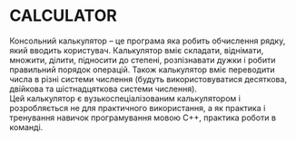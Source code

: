 # CALCULATOR  
Консольний калькулятор – це програма яка робить обчислення рядку, який вводить користувач. Калькулятор вміє складати, віднімати, множити, ділити, підносити до степені, розпізнавати дужки і робити правильний порядок операцій. Також калькулятор вміє переводити числа в різні системи числення (будуть використовуватися десяткова, двійкова та шістнадцяткова системи числення).  
Цей калькулятор є вузькоспеціалізованим калькулятором і розробляється не для практичного використання, а як практика і тренування навичок програмування мовою С++, практика роботи в команді.  

